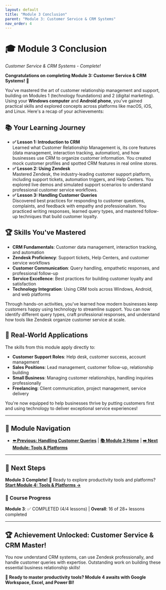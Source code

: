 ```yaml
---
layout: default
title: "Module 3 Conclusion"
parent: "Module 3: Customer Service & CRM Systems"
nav_order: 4
---
```


<div class="course-navigation">
<h1>🎓 Module 3 Conclusion</h1>
<p><em>Customer Service & CRM Systems - Complete!</em></p>
</div>

**Congratulations on completing Module 3: Customer Service & CRM Systems!** 🎉

You've mastered the art of customer relationship management and support, building on Modules 1 (technology foundations) and 2 (digital marketing). Using your **Windows computer** and **Android phone**, you've gained practical skills and explored concepts across platforms like macOS, iOS, and Linux. Here's a recap of your achievements:

<div class="lesson-progress">
<h2>📚 Your Learning Journey</h2>
<ul>
<li><strong>✅ Lesson 1: Introduction to CRM</strong><br>
Learned what Customer Relationship Management is, its core features (data management, interaction tracking, automation), and how businesses use CRM to organize customer information. You created mock customer profiles and spotted CRM features in real online stores.</li>

<li><strong>✅ Lesson 2: Using Zendesk</strong><br>
Mastered Zendesk, the industry-leading customer support platform, including support tickets, automation triggers, and Help Centers. You explored live demos and simulated support scenarios to understand professional customer service workflows.</li>

<li><strong>✅ Lesson 3: Handling Customer Queries</strong><br>
Discovered best practices for responding to customer questions, complaints, and feedback with empathy and professionalism. You practiced writing responses, learned query types, and mastered follow-up techniques that build customer loyalty.</li>
</ul>
</div>

<div class="course-navigation">
<h2>🏆 Skills You've Mastered</h2>
<ul>
<li><strong>CRM Fundamentals</strong>: Customer data management, interaction tracking, and automation</li>
<li><strong>Zendesk Proficiency</strong>: Support tickets, Help Centers, and customer service workflows</li>
<li><strong>Customer Communication</strong>: Query handling, empathetic responses, and professional follow-up</li>
<li><strong>Service Excellence</strong>: Best practices for building customer loyalty and satisfaction</li>
<li><strong>Technology Integration</strong>: Using CRM tools across Windows, Android, and web platforms</li>
</ul>
</div>

Through hands-on activities, you've learned how modern businesses keep customers happy using technology to streamline support. You can now identify different query types, craft professional responses, and understand how tools like Zendesk organize customer service at scale.

<div class="lesson-progress">
<h2>💼 Real-World Applications</h2>
<p>The skills from this module apply directly to:</p>
<ul>
<li><strong>Customer Support Roles</strong>: Help desk, customer success, account management</li>
<li><strong>Sales Positions</strong>: Lead management, customer follow-up, relationship building</li>
<li><strong>Small Business</strong>: Managing customer relationships, handling inquiries professionally</li>
<li><strong>Freelancing</strong>: Client communication, project management, service delivery</li>
</ul>
</div>

You're now equipped to help businesses thrive by putting customers first and using technology to deliver exceptional service experiences!

---

## 🧭 **Module Navigation**
- **[⬅️ Previous: Handling Customer Queries](handling_customer_queries.md)** | **[📚 Module 3 Home](index.md)** | **[➡️ Next Module: Tools & Platforms](../04_tools_and_platforms/)**

---

## 🎯 **Next Steps**
**Module 3 Complete!** 🎉 Ready to explore productivity tools and platforms? **[Start Module 4: Tools & Platforms →](../04_tools_and_platforms/)**

### 📍 **Course Progress**
**Module 3**: ✅ COMPLETED (4/4 lessons) | **Overall**: 16 of 28+ lessons completed

---

<div class="lesson-progress">
<h2>🏆 Achievement Unlocked: Customer Service & CRM Master!</h2>
<p>You now understand CRM systems, can use Zendesk professionally, and handle customer queries with expertise. Outstanding work on building these essential business relationship skills!</p>
<p><strong>🎉 Ready to master productivity tools? Module 4 awaits with Google Workspace, Excel, and Power BI!</strong></p>
</div>

